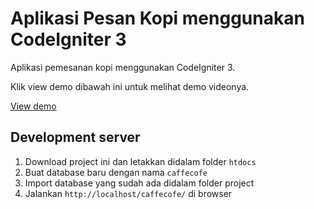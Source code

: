 # Aplikasi Pesan Kopi menggunakan CodeIgniter 3

Aplikasi pemesanan kopi menggunakan CodeIgniter 3.

Klik view demo dibawah ini untuk melihat demo videonya.

[View demo](https://youtu.be/vFQIt4cYmR0?si=Mht8Wb_CuipYhkkH)

## Development server

1. Download project ini dan letakkan didalam folder `htdocs`
2. Buat database baru dengan nama `caffecofe`
3. Import database yang sudah ada didalam folder project
4. Jalankan `http://localhost/caffecofe/` di browser
